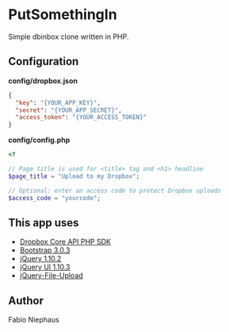 PutSomethingIn
==============

Simple dbinbox clone written in PHP.


## Configuration

**config/dropbox.json**
```json
{
  "key": "{YOUR_APP_KEY}",
  "secret": "{YOUR_APP_SECRET}",
  "access_token": "{YOUR_ACCESS_TOKEN}"
}
```

**config/config.php**
```php
<?

// Page title is used for <title> tag and <h1> headline
$page_title = "Upload to my Dropbox";

// Optional: enter an access code to protect Dropbox uploads
$access_code = "yourcode";
```

## This app uses

* [Dropbox Core API PHP SDK](https://www.dropbox.com/developers/core/sdks/php)
* [Bootstrap 3.0.3](http://getbootstrap.com/)
* [jQuery 1.10.2](http://jquery.com/)
* [jQuery UI 1.10.3](http://jqueryui.com/)
* [jQuery-File-Upload](https://github.com/blueimp/jQuery-File-Upload/)

## Author

Fabio Niephaus